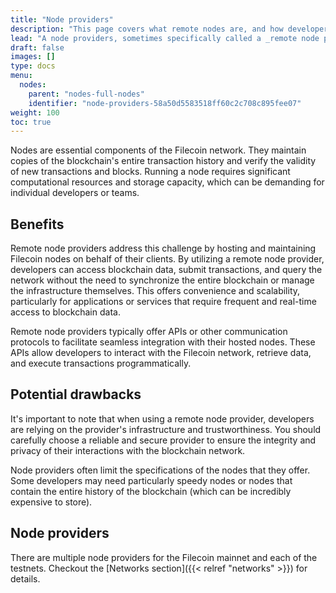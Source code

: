 ```yaml
---
title: "Node providers"
description: "This page covers what remote nodes are, and how developers can use them to connect to the Filecoin network."
lead: "A node providers, sometimes specifically called a _remote node providers_, are services that offers access to remote nodes on the Filecoin network."
draft: false
images: []
type: docs
menu:
  nodes:
    parent: "nodes-full-nodes"    
    identifier: "node-providers-58a50d5583518ff60c2c708c895fee07"
weight: 100
toc: true
---
```


Nodes are essential components of the Filecoin network. They maintain copies of the blockchain's entire transaction history and verify the validity of new transactions and blocks. Running a node requires significant computational resources and storage capacity, which can be demanding for individual developers or teams.

## Benefits

Remote node providers address this challenge by hosting and maintaining Filecoin nodes on behalf of their clients. By utilizing a remote node provider, developers can access blockchain data, submit transactions, and query the network without the need to synchronize the entire blockchain or manage the infrastructure themselves. This offers convenience and scalability, particularly for applications or services that require frequent and real-time access to blockchain data.

Remote node providers typically offer APIs or other communication protocols to facilitate seamless integration with their hosted nodes. These APIs allow developers to interact with the Filecoin network, retrieve data, and execute transactions programmatically.

## Potential drawbacks

It's important to note that when using a remote node provider, developers are relying on the provider's infrastructure and trustworthiness. You should carefully choose a reliable and secure provider to ensure the integrity and privacy of their interactions with the blockchain network.

Node providers often limit the specifications of the nodes that they offer. Some developers may need particularly speedy nodes or nodes that contain the entire history of the blockchain (which can be incredibly expensive to store).

## Node providers

There are multiple node providers for the Filecoin mainnet and each of the testnets. Checkout the [Networks section]({{< relref "networks" >}}) for details.
